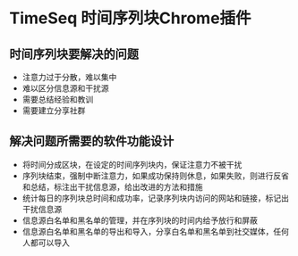 # TimeSeq 时间序列块Chrome插件
## 时间序列块要解决的问题
* 注意力过于分散，难以集中
* 难以区分信息源和干扰源
* 需要总结经验和教训
* 需要建立分享社群

## 解决问题所需要的软件功能设计
* 将时间分成区块，在设定的时间序列块内，保证注意力不被干扰
* 序列块结束，强制中断注意力，如果成功保持则休息，如果失败，则进行反省和总结，标注出干扰信息源，给出改进的方法和措施
* 统计每日的序列块总时间和成功率，记录序列块内访问的网站和链接，标记出干扰信息源
* 信息源白名单和黑名单的管理，并在序列块的时间内给予放行和屏蔽
* 信息源白名单和黑名单的导出和导入，分享白名单和黑名单到社交媒体，任何人都可以导入